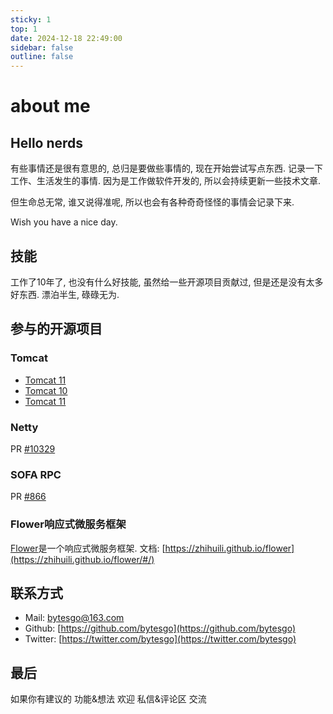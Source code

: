 ```yaml
---
sticky: 1
top: 1
date: 2024-12-18 22:49:00
sidebar: false
outline: false
---
```


# about me

## Hello nerds

有些事情还是很有意思的, 总归是要做些事情的, 现在开始尝试写点东西. 记录一下工作、生活发生的事情. 因为是工作做软件开发的, 所以会持续更新一些技术文章.

但生命总无常, 谁又说得准呢, 所以也会有各种奇奇怪怪的事情会记录下来.

Wish you have a nice day.

## 技能

工作了10年了, 也没有什么好技能, 虽然给一些开源项目贡献过, 但是还是没有太多好东西. 漂泊半生, 碌碌无为.

## 参与的开源项目

### Tomcat

- [Tomcat 11](https://tomcat.apache.org/tomcat-11.0-doc/changelog.html#Tomcat_11.0.0-M19_(remm)/Other)
- [Tomcat 10](https://tomcat.apache.org/tomcat-10.1-doc/changelog.html#Tomcat_10.1.21_(schultz)/Other)
- [Tomcat 11](https://tomcat.apache.org/tomcat-9.0-doc/changelog.html#Tomcat_9.0.88_(remm)/Other)

### Netty

PR [#10329](https://github.com/netty/netty/pull/10329)

### SOFA RPC

PR [#866](https://github.com/sofastack/sofa-rpc/pull/866)

### Flower响应式微服务框架

[Flower](https://github.com/zhihuili/flower)是一个响应式微服务框架. 文档: [https://zhihuili.github.io/flower](https://zhihuili.github.io/flower/#/)

## 联系方式

- Mail: [bytesgo@163.com](mailto:bytesgo@163.com)
- Github: [https://github.com/bytesgo](https://github.com/bytesgo)
- Twitter: [https://twitter.com/bytesgo](https://twitter.com/bytesgo)

## 最后

如果你有建议的 功能&想法 欢迎 私信&评论区 交流
